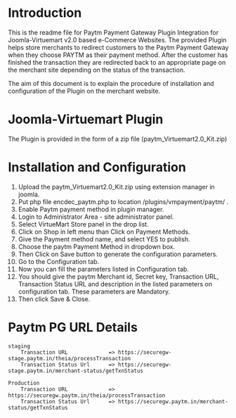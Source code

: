 # Introduction

This is the readme file for Paytm Payment Gateway Plugin Integration for Joomla-Virtuemart v2.0 based e-Commerce Websites.
The provided Plugin helps store merchants to redirect customers to the Paytm Payment Gateway when they choose PAYTM 
as their payment method. After the customer has finished the transaction they are redirected back to an appropriate 
page on the merchant site depending on the status of the transaction.

The aim of this document is to explain the procedure of installation and configuration of the Plugin on the merchant website.

# Joomla-Virtuemart Plugin

The Plugin is provided in the form of a zip file (paytm_Virtuemart2.0_Kit.zip)

# Installation and Configuration

 1. Upload the paytm_Virtuemart2.0_Kit.zip using extension manager in joomla.
 2. Put php file encdec_paytm.php to location <ROOT Directory>/plugins/vmpayment/paytm/ .
 3. Enable Paytm payment method in plugin manager.
 4. Login to Administrator Area - site administrator panel.
 5. Select VirtueMart Store panel in the drop list.
 6. Click on Shop in left menu than Click on Payment Methods.
 7. Give the Payment method name, and select YES to publish.
 8. Choose the paytm Payment Method in dropdown box. 
 9. Then Click on Save button to generate the configuration parameters.
 10. Go to the Configuration tab.
 11. Now you can fill the parameters listed in Configuration tab.
 12. You should give the paytm Merchant id, Secret key, Transaction URL, Transaction Status URL and description in the listed parameters on configuration tab. These parameters are Mandatory.
 13. Then click Save & Close.

# Paytm PG URL Details
	staging	
		Transaction URL             => https://securegw-stage.paytm.in/theia/processTransaction
		Transaction Status Url      => https://securegw-stage.paytm.in/merchant-status/getTxnStatus

	Production
		Transaction URL             => https://securegw.paytm.in/theia/processTransaction
		Transaction Status Url      => https://securegw.paytm.in/merchant-status/getTxnStatus

